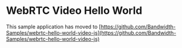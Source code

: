 # WebRTC Video Hello World

This sample application has moved to [https://github.com/Bandwidth-Samples/webrtc-hello-world-video-js](https://github.com/Bandwidth-Samples/webrtc-hello-world-video-js)
